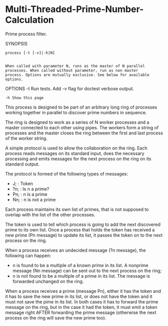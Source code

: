 # Multi-Threaded-Prime-Number-Calculation

 
 

Prime process filter.
 
SYNOPSIS
 
    process [-t [-v]|-h|N]
 
 
    When called with parameter N, runs as the master of N parallel
    processes. When called without parameter, run as non master
    process. Options are mutually exclusive. See below for available
    options.
 
OPTIONS
    -t Run tests. Add -v flag for doctest verbose output.
 
    -h Show this page
 
 
This process is designed to be part of an arbitrary long ring
of processes working together in parallel to discover prime numbers
in sequence.
 
The ring is designed to work as a series of N worker processes and
a master connected to each other using pipes. The workers form a
string of processes and the master closes the ring between the
first and last process of the worker string.
 
A simple protocol is used to allow the collaboration on the ring.
Each process reads messages on its standard input, does the necessary
processing and emits messages for the next process on the ring on its
standard output.
 
The protocol is formed of the following types of messages:
- J;  : Token
- ?n; : Is n a prime?
- Pn; : n is a prime
- Nn; : n is not a prime
 
Each process maintains its own list of primes, that is not
supposed to overlap with the list of the other processes.
 
The token is used to tell which process is going to add the next
discovered prime to its own list. Once a process that holds the
token has received a new prime (Pn message) to update its list,
it passes the token on to the next process on the ring.
 
When a process receives an undecided message (?n message), the
following can happen:
- n is found to be a multiple of a known prime in its list. A
nonprime message (Nn message) can be sent out to the next
process on the ring;
- n is not found to be a multiple of a prime in its list. The
message is forwarded unchanged on the ring.
 
When a process receives a prime (message Pn), either it has
the token and it has to save the new prime in its list, or
does not have the token and it must not save the pime in its
list. In both cases it has to forward the prime message on
the ring, but in the case it had the token, it must emit a
token message right AFTER forwarding the prime message
(otherwise the next process on the ring will save the new
prime too).
 

